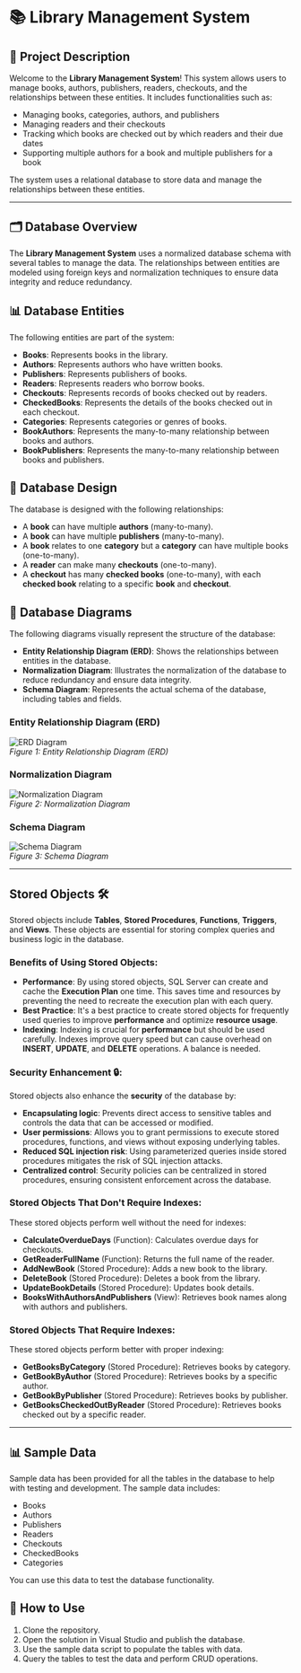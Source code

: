 # 📚 Library Management System

## 📝 Project Description

Welcome to the **Library Management System**! This system allows users to manage books, authors, publishers, readers, checkouts, and the relationships between these entities. It includes functionalities such as:

- Managing books, categories, authors, and publishers
- Managing readers and their checkouts
- Tracking which books are checked out by which readers and their due dates
- Supporting multiple authors for a book and multiple publishers for a book

The system uses a relational database to store data and manage the relationships between these entities.

--- 

## 🗂️ Database Overview

The **Library Management System** uses a normalized database schema with several tables to manage the data. The relationships between entities are modeled using foreign keys and normalization techniques to ensure data integrity and reduce redundancy.

## 📊 Database Entities

The following entities are part of the system:

- **Books**: Represents books in the library.
- **Authors**: Represents authors who have written books.
- **Publishers**: Represents publishers of books.
- **Readers**: Represents readers who borrow books.
- **Checkouts**: Represents records of books checked out by readers.
- **CheckedBooks**: Represents the details of the books checked out in each checkout.
- **Categories**: Represents categories or genres of books.
- **BookAuthors**: Represents the many-to-many relationship between books and authors.
- **BookPublishers**: Represents the many-to-many relationship between books and publishers.

## 🔗 Database Design

The database is designed with the following relationships:

- A **book** can have multiple **authors** (many-to-many).
- A **book** can have multiple **publishers** (many-to-many).
- A **book** relates to one **category** but a **category** can have multiple books (one-to-many).
- A **reader** can make many **checkouts** (one-to-many).
- A **checkout** has many **checked books** (one-to-many), with each **checked book** relating to a specific **book** and **checkout**.

## 📐 Database Diagrams

The following diagrams visually represent the structure of the database:

- **Entity Relationship Diagram (ERD)**: Shows the relationships between entities in the database.
- **Normalization Diagram**: Illustrates the normalization of the database to reduce redundancy and ensure data integrity.
- **Schema Diagram**: Represents the actual schema of the database, including tables and fields.

### Entity Relationship Diagram (ERD)

![ERD Diagram](https://github.com/Nourhan123Essam/Library/blob/master/Demo%20Images%20of%20the%20project/ERD.png)  
*Figure 1: Entity Relationship Diagram (ERD)*

### Normalization Diagram

![Normalization Diagram](https://github.com/Nourhan123Essam/Library/blob/master/Demo%20Images%20of%20the%20project/Normalization.png)  
*Figure 2: Normalization Diagram*

### Schema Diagram

![Schema Diagram](https://github.com/Nourhan123Essam/Library/blob/master/Demo%20Images%20of%20the%20project/Schema.png)  
*Figure 3: Schema Diagram*

---

## Stored Objects 🛠️
Stored objects include **Tables**, **Stored Procedures**, **Functions**, **Triggers**, and **Views**. These objects are essential for storing complex queries and business logic in the database.

### Benefits of Using Stored Objects:
- **Performance**: By using stored objects, SQL Server can create and cache the **Execution Plan** one time. This saves time and resources by preventing the need to recreate the execution plan with each query.
- **Best Practice**: It's a best practice to create stored objects for frequently used queries to improve **performance** and optimize **resource usage**.
- **Indexing**: Indexing is crucial for **performance** but should be used carefully. Indexes improve query speed but can cause overhead on **INSERT**, **UPDATE**, and **DELETE** operations. A balance is needed.

### Security Enhancement 🔒:
Stored objects also enhance the **security** of the database by:
- **Encapsulating logic**: Prevents direct access to sensitive tables and controls the data that can be accessed or modified.
- **User permissions**: Allows you to grant permissions to execute stored procedures, functions, and views without exposing underlying tables.
- **Reduced SQL injection risk**: Using parameterized queries inside stored procedures mitigates the risk of SQL injection attacks.
- **Centralized control**: Security policies can be centralized in stored procedures, ensuring consistent enforcement across the database.

### Stored Objects That Don't Require Indexes:
These stored objects perform well without the need for indexes:
- **CalculateOverdueDays** (Function): Calculates overdue days for checkouts.
- **GetReaderFullName** (Function): Returns the full name of the reader.
- **AddNewBook** (Stored Procedure): Adds a new book to the library.
- **DeleteBook** (Stored Procedure): Deletes a book from the library.
- **UpdateBookDetails** (Stored Procedure): Updates book details.
- **BooksWithAuthorsAndPublishers** (View): Retrieves book names along with authors and publishers.

### Stored Objects That Require Indexes:
These stored objects perform better with proper indexing:
- **GetBooksByCategory** (Stored Procedure): Retrieves books by category.
- **GetBookByAuthor** (Stored Procedure): Retrieves books by a specific author.
- **GetBookByPublisher** (Stored Procedure): Retrieves books by publisher.
- **GetBooksCheckedOutByReader** (Stored Procedure): Retrieves books checked out by a specific reader.

---


## 📊 Sample Data

Sample data has been provided for all the tables in the database to help with testing and development. The sample data includes:

- Books
- Authors
- Publishers
- Readers
- Checkouts
- CheckedBooks
- Categories

You can use this data to test the database functionality.

## 🚀 How to Use

1. Clone the repository.
2. Open the solution in Visual Studio and publish the database.
3. Use the sample data script to populate the tables with data.
4. Query the tables to test the data and perform CRUD operations.


